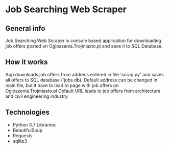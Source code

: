 # Job Searching Web Scraper

## General info
Job Searching Web Scraper is console based application for downloading job offers posted on Ogloszenia.Trojmiasto.pl and save it to SQL Database.

## How it works
App downloads job offers from address entered in file 'scrap.py' and saves all offers to SQL database ('jobs.db). 
Default address can be changed in main file, but it have to lead to page with job offers on Ogloszenia.Trojmiasto.pl 
Default URL leads to job offers from architecture and civil engineering industry.

## Technologies
* Python 3.7
Libraries:
* BeautifulSoup
* Requests
* sqlite3